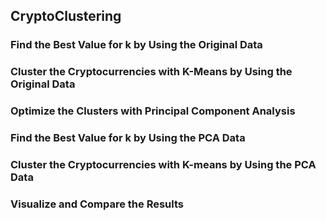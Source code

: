 ## CryptoClustering

### Find the Best Value for k by Using the Original Data
### Cluster the Cryptocurrencies with K-Means by Using the Original Data
### Optimize the Clusters with Principal Component Analysis
### Find the Best Value for k by Using the PCA Data
### Cluster the Cryptocurrencies with K-means by Using the PCA Data
### Visualize and Compare the Results